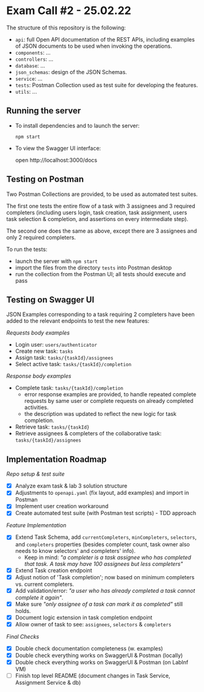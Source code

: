 # Exam Call #2 - 25.02.22

The structure of this repository is the following:
  
- `api`: full Open API documentation of the REST APIs, including examples of JSON documents to be used when invoking the operations.
- `components`: ...
- `controllers`: ...
- `database`: ...
- `json_schemas`: design of the JSON Schemas.
- `service`: ...
- `tests`: Postman Collection used as test suite for developing the features.
- `utils`: ...

## Running the server

- To install dependencies and to launch the server:
  
  `npm start`

- To view the Swagger UI interface:
  
  open http://localhost:3000/docs
  
## Testing on Postman

Two Postman Collections are provided, to be used as automated test suites. 
  
The first one tests the entire flow of a task with 3 assignees and 3 required completers (including users login, task creation, task assignment, users task selection &  completion, and assertions on every intermediate step).

The second one does the same as above, except there are 3 assignees and only 2 required completers.

To run the tests: 
- launch the server with `npm start`
- import the files from the directory `tests` into Postman desktop 
- run the collection from the Postman UI; all tests should execute and pass

## Testing on Swagger UI

JSON Examples corresponding to a task requiring 2 completers have been added to the relevant endpoints to test the new features:

_Requests body examples_
- Login user: `users/authenticator`
- Create new task: `tasks`
- Assign task: `tasks/{taskId}/assignees`
- Select active task: `tasks/{taskId}/completion`

_Response body examples_
- Complete task: `tasks/{taskId}/completion`
  - error response examples are provided, to handle repeated complete requests by same user or complete requests on already completed activities. 
  - the description was updated to reflect the new logic for task completion.
- Retrieve task: `tasks/{taskId}`
- Retrieve assignees & completers of the collaborative task: `tasks/{taskId}/assignees`


## Implementation Roadmap
_Repo setup & test suite_
- [x] Analyze exam task & lab 3 solution structure
- [x] Adjustments to `openapi.yaml` (fix layout, add examples) and import in Postman 
- [X] Implement user creation workaround
- [X] Create automated test suite (with Postman test scripts) - TDD approach

_Feature Implementation_
- [X] Extend Task Schema, add `currentCompleters`, `minCompleters`, `selectors`, and `completers` properties (besides completer count, task owner also needs to know selectors' and completers' info). 
  - Keep in mind: _"a completer is a task assignee who has completed that task. A task may have 100 assignees but less completers"_
- [X] Extend Task creation endpoint
- [X] Adjust notion of 'Task completion'; now based on minimum completers vs. current completers.
- [X] Add validation/error: _"a user who has already completed a task cannot complete it again"_.
- [X] Make sure _"only assignee of a task can mark it as completed"_ still holds.
- [X] Document logic extension in task completion endpoint
- [X] Allow owner of task to see: `assignees`, `selectors` & `completers`

_Final Checks_
- [X] Double check documentation completeness (w. examples)
- [X] Double check everything works on SwaggerUI & Postman (locally)
- [X] Double check everything works on SwaggerUI & Postman (on LabInf VM)
- [ ] Finish top level README (document changes in Task Service, Assignment Service & db)
